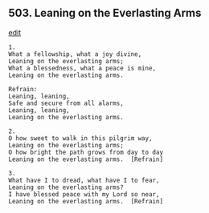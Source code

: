 
## 503.  Leaning on the Everlasting Arms
[edit](https://docs.google.com/document/d/1c_t1aDIeEk3mCu7SDpyz9NWqMk_CJRWC/edit?mode=html)



    1.
    What a fellowship, what a joy divine,
    Leaning on the everlasting arms;
    What a blessedness, what a peace is mine,
    Leaning on the everlasting arms.

    Refrain:
    Leaning, leaning,
    Safe and secure from all alarms,
    Leaning, leaning,
    Leaning on the everlasting arms.

    2.
    O how sweet to walk in this pilgrim way,
    Leaning on the everlasting arms;
    O how bright the path grows from day to day
    Leaning on the everlasting arms.  [Refrain]

    3.
    What have I to dread, what have I to fear,
    Leaning on the everlasting arms?
    I have blessed peace with my Lord so near,
    Leaning on the everlasting arms.  [Refrain]

